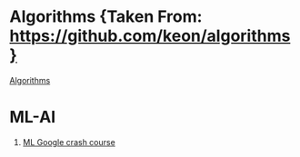 # Algorithms {Taken From: https://github.com/keon/algorithms}

[Algorithms](https://github.com/rajeshpp/ML-AI/blob/master/DS/Algorithms/README.md)

# ML-AI

1. [ML Google crash course](https://github.com/rajeshpp/ML-AI/blob/master/ML.md)
